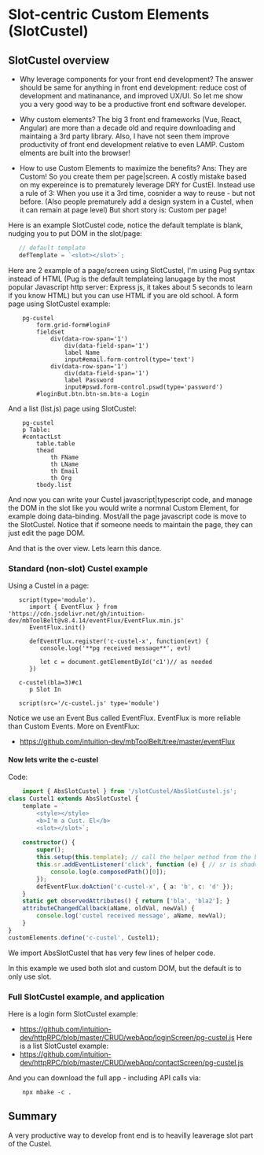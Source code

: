 ﻿
# Slot-centric Custom Elements (SlotCustel)


## SlotCustel overview

- Why leverage components for your front end development?
The answer should be same for anything in front end development: reduce cost of development and matinanance, and improved UX/UI.
So let me show you a very good way to be a productive front end software developer. 

- Why custom elements? The big 3 front end frameworks (Vue, React, Angular) are more than a decade old and require downloading and maintaing a 3rd party library. Also, I have not seen them improve productivity of front end development relative to 
even LAMP. Custom elments are built into the browser!

- How to use Custom Elements to maximize the benefits? Ans: They are Custom! So you create them per page|screen.
A costly mistake based on my expereince is to prematurely leverage DRY for CustEl. Instead use a rule of 3: When you use it a 3rd time, cosnider a way
to  reuse - but not before. (Also people prematurely add a design system in a Custel, when it can remain at page level) But short story is: Custom per page!


Here is an example SlotCustel code, notice the default template is blank, nudging you to put DOM in the slot/page:
```javascript
   // default template
   defTemplate = `<slot></slot>`;
```


Here are 2 example of a page/screen using SlotCustel, I'm using Pug syntax instead of HTML (Pug is the default templateing lanugage by the most popular Javascript http server: Express js, it takes about 5 seconds to learn if you know HTML)
but you can use HTML if you are old school.
A form page using SlotCustel example:
```pug
    pg-custel 
        form.grid-form#loginF
        fieldset
            div(data-row-span='1')
                div(data-field-span='1')
                label Name
                input#email.form-control(type='text')
            div(data-row-span='1')
                div(data-field-span='1')
                label Password
                input#pswd.form-control.pswd(type='password')
        #loginBut.btn.btn-sm.btn-a Login
```
And a list (list.js) page using SlotCustel:
```pug
    pg-custel 
    p Table:
    #contactLst
        table.table
        thead
            th FName
            th LName
            th Email
            th Org
        tbody.list
```

And now you can write your Custel javascript|typescript code, and manage the DOM in the slot like you would write a normnal Custom Element, for example doing data-binding. Most/all the page javascript code is move to the SlotCustel. 
Notice that if someone needs to maintain the page, they can just edit the page DOM.

And that is the over view. Lets learn this dance. 

### Standard (non-slot) Custel example
Using a Custel in a page:
```pug
   script(type='module').
      import { EventFlux } from 'https://cdn.jsdelivr.net/gh/intuition-dev/mbToolBelt@v8.4.14/eventFlux/EventFlux.min.js'
      EventFlux.init()

      defEventFlux.register('c-custel-x', function(evt) {
         console.log('**pg received message**', evt)

         let c = document.getElementById('c1')// as needed
      })
   
   c-custel(bla=3)#c1
      p Slot In
   
   script(src='/c-custel.js' type='module')
```
Notice we use an Event Bus called EventFlux. EventFlux is more reliable than Custom Events. More on EventFlux:
- https://github.com/intuition-dev/mbToolBelt/tree/master/eventFlux

#### Now lets write the c-custel
Code:
```typescript
    import { AbsSlotCustel } from '/slotCustel/AbsSlotCustel.js';
class Custel1 extends AbsSlotCustel {
    template = `
        <style></style>
        <b>I'm a Cust. El</b>
        <slot></slot>`;
   
    constructor() {
        super();
        this.setup(this.template); // call the helper method from the base class
        this.sr.addEventListener('click', function (e) { // sr is shadow root in base class
            console.log(e.composedPath()[0]);
        });
        defEventFlux.doAction('c-custel-x', { a: 'b', c: 'd' });
    }
    static get observedAttributes() { return ['bla', 'bla2']; }
    attributeChangedCallback(aName, oldVal, newVal) {
        console.log('custel received message', aName, newVal);
    }
}
customElements.define('c-custel', Custel1);
```
We import AbsSlotCustel that has very few lines of helper code. 

In this example we used both slot and custom DOM, but the default is to only use slot.


### Full SlotCustel example, and application

Here is a login form SlotCustel example:
- https://github.com/intuition-dev/httpRPC/blob/master/CRUD/webApp/loginScreen/pg-custel.js
Here is a list SlotCustel example:
- https://github.com/intuition-dev/httpRPC/blob/master/CRUD/webApp/contactScreen/pg-custel.js

And you can download the full app - including API calls via: 
```
    npx mbake -c .
```

## Summary

A very productive way to develop front end is to heavilly leaverage slot part of the Custel. 